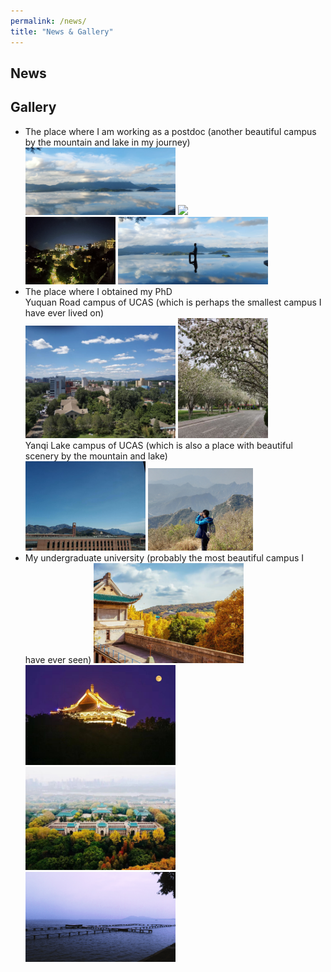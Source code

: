 ```yaml
---
permalink: /news/
title: "News & Gallery"
---
```


## News



## Gallery
- The place where I am working as a postdoc (another beautiful campus by the mountain and lake in my journey)       
                  <img src="../images/CUHK1.jpg" width="50%"> <img src="../images/CUHK2.jpg" width="30%">   
                  <img src="../images/CUHK4.jpg" width="30%"> <img src="../images/CUHK3.jpg" width="50%">     
- The place where I obtained my PhD    
Yuquan Road campus of UCAS (which is perhaps the smallest campus I have ever lived on)  
                     <img src="../images/yuq.jpg" width="50%">  <img src="../images/yuq1.jpg" width="30%">    
Yanqi Lake campus of UCAS (which is also a place with beautiful scenery by the mountain and lake)    
                     <img src="../images/yanqi1.jpg" width="40%"> <img src="../images/yanqi2.jpg" width="35%">
- My undergraduate university (probably the most beautiful campus I have ever seen)
  <img src="../images/whu1.jpg" width="50%">  <img src="../images/whu2.jpg" width="50%">    
  <img src="../images/whu3.jpg" width="50%">  <img src="../images/whu4.jpg" width="50%">

